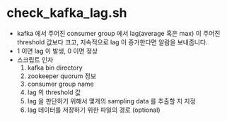 # check_kafka_lag.sh
  * kafka 에서 주어진 consumer group 에서 lag(average 혹은 max) 이 주어진 threshold 값보다 크고, 지속적으로 lag 이 증가한다면 알람을 보내줍니다.
  * 1 이면 lag 이 발생, 0 이면 정상
  * 스크립트 인자
    1. kafka bin directory
    2. zookeeper quorum 정보
    3. consumer group name
    4. lag 의 threshold 값
    5. lag 을 판단하기 위해서 몇개의 sampling data 를 추출할 지 지정
    6. lag 데이터를 저장하기 위한 파일의 경로 (optional)
